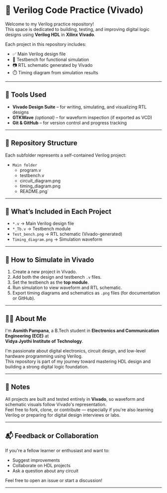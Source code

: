 # 🧾 Verilog Code Practice (Vivado)

Welcome to my Verilog practice repository!  
This space is dedicated to building, testing, and improving digital logic designs using **Verilog HDL** in **Xilinx Vivado**.

Each project in this repository includes:

- ✅ Main Verilog design file  
- 🧪 Testbench for functional simulation  
- 📷 RTL schematic generated by Vivado  
- ⏱️ Timing diagram from simulation results  

---

## 🔧 Tools Used

- **Vivado Design Suite** – for writing, simulating, and visualizing RTL designs  
- **GTKWave** *(optional)* – for waveform inspection (if exported as VCD)  
- **Git & GitHub** – for version control and progress tracking  

---

## 📁 Repository Structure

Each subfolder represents a self-contained Verilog project:

- `Main folder`
    + program.v
    + testbench.v
    + circuit_diagram.png
    + timing_diagram.png
    + README.png`

---

## 📂 What’s Included in Each Project

- `*.v` → Main Verilog design file  
- `*_Tb.v` → Testbench module  
- `Test_bench.png` → RTL schematic (Vivado-generated)  
- `Timing_diagram.png` → Simulation waveform  

---

## 🚀 How to Simulate in Vivado

1. Create a new project in Vivado.
2. Add both the design and testbench `.v` files.
3. Set the testbench as the **top module**.
4. Run simulation to view waveform and RTL schematic.
5. Export timing diagrams and schematics as `.png` files (for documentation or GitHub).

---

## 🧑‍💻 About Me

I'm **Asmith Pampana**, a B.Tech student in **Electronics and Communication Engineering (ECE)** at  
**Vidya Jyothi Institute of Technology**.

I'm passionate about digital electronics, circuit design, and low-level hardware programming using Verilog.  
This repository is part of my journey toward mastering HDL design and building a strong digital logic foundation.

---

## 📌 Notes

All projects are built and tested entirely in **Vivado**, so waveform and schematic visuals follow Vivado's representation.  
Feel free to fork, clone, or contribute — especially if you're also learning Verilog or preparing for digital design interviews or labs.

---

## 📬 Feedback or Collaboration

If you're a fellow learner or enthusiast and want to:
- Suggest improvements  
- Collaborate on HDL projects  
- Ask a question about any circuit  

Feel free to open an issue or start a discussion!

---
